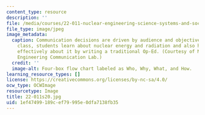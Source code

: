 ```yaml
---
content_type: resource
description: ''
file: /media/courses/22-011-nuclear-engineering-science-systems-and-society-spring-2020/1ef47499189cef79995e0dfa7138fb35_22-011s20.jpg
file_type: image/jpeg
image_metadata:
  caption: Communication decisions are driven by audience and objectives. In this
    class, students learn about nuclear energy and radiation and also how to communicate
    effectively about it by writing a traditional Op-Ed. (Courtesy of MIT School of
    Engineering Communication Lab.)
  credit: ''
  image-alt: Four-box flow chart labeled as Who, Why, What, and How.
learning_resource_types: []
license: https://creativecommons.org/licenses/by-nc-sa/4.0/
ocw_type: OCWImage
resourcetype: Image
title: 22-011s20.jpg
uid: 1ef47499-189c-ef79-995e-0dfa7138fb35
---
```

